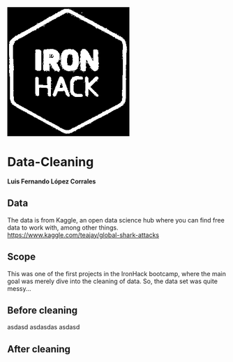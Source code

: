 <img src="https://github.com/luisferlc/Data-Cleaning/blob/master/images/ironhack.png">

# Data-Cleaning

**Luis Fernando López Corrales**

## Data
The data is from Kaggle, an open data science hub where you can find free data to work with, among other things.
https://www.kaggle.com/teajay/global-shark-attacks

## Scope
This was one of the first projects in the IronHack bootcamp, where the main goal was merely dive into the cleaning of data. So, the data set was quite messy...

## Before cleaning

asdasd
asdasdas
asdasd

## After cleaning


